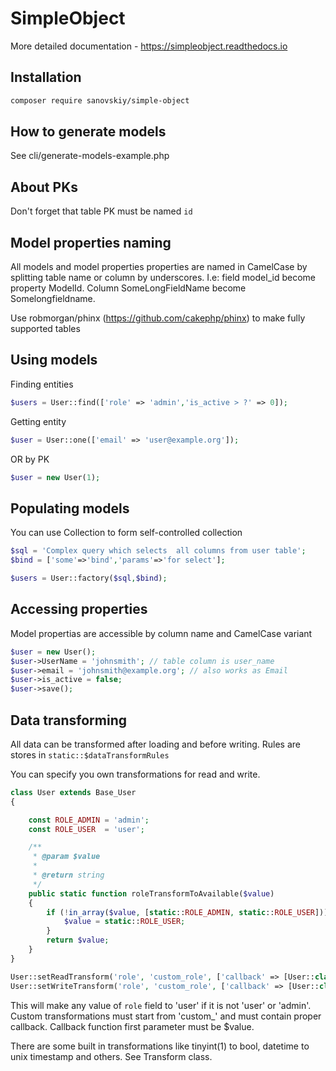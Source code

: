 # SimpleObject

More detailed documentation - https://simpleobject.readthedocs.io 

## Installation
```bash
composer require sanovskiy/simple-object
```

## How to generate models
See cli/generate-models-example.php

## About PKs
Don't forget that table PK must be named `id`

## Model properties naming


All models and model properties properties are named in CamelCase by splitting table name or column by underscores.
I.e: field model_id become property ModelId. Column SomeLongFieldName become Somelongfieldname.

Use robmorgan/phinx (https://github.com/cakephp/phinx) to make fully supported tables

## Using models

Finding entities
```php
$users = User::find(['role' => 'admin','is_active > ?' => 0]);
```

Getting entity
```php
$user = User::one(['email' => 'user@example.org']);
```
OR by PK
```php
$user = new User(1);
```

## Populating models

You can use Collection to form self-controlled collection

```php
$sql = 'Complex query which selects  all columns from user table';
$bind = ['some'=>'bind','params'=>'for select'];

$users = User::factory($sql,$bind);
```

## Accessing properties

Model propertias are accessible by column name and CamelCase variant
```php
$user = new User();
$user->UserName = 'johnsmith'; // table column is user_name
$user->email = 'johnsmith@example.org'; // also works as Email
$user->is_active = false;
$user->save();
```

## Data transforming
All data can be transformed after loading and before writing.
Rules are stores in `static::$dataTransformRules`

You can specify you own transformations for read and write.
```php
class User extends Base_User
{

    const ROLE_ADMIN = 'admin';
    const ROLE_USER  = 'user';

    /**
     * @param $value
     *
     * @return string
     */
    public static function roleTransformToAvailable($value)
    {
        if (!in_array($value, [static::ROLE_ADMIN, static::ROLE_USER])) {
            $value = static::ROLE_USER;
        }
        return $value;
    }
}

User::setReadTransform('role', 'custom_role', ['callback' => [User::class, 'roleTransformToAvailable']]);
User::setWriteTransform('role', 'custom_role', ['callback' => [User::class, 'roleTransformToAvailable']]);
``` 
This will make any value of `role` field to 'user' if it is not 'user' or 'admin'.
Custom transformations must start from 'custom_' and must contain proper callback.
Callback function first parameter must be $value.

There are some built in transformations like tinyint(1) to bool, datetime to unix timestamp and others. See Transform class.

